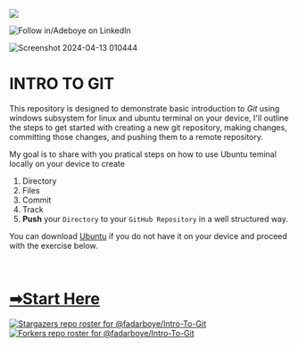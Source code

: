 <a href="https://www.linkedin.com/in/adeboye-famurewa-700b9426/"><img src="https://img.shields.io/badge/LinkedIn-0077B5?style=for-the-badge&logo=linkedin&logoColor=white"></a> 

![](https://img.shields.io/badge/Follow%20%ad-1.4k-blue?logo=linkedin&style=social "Follow in/Adeboye on LinkedIn") 


![Screenshot 2024-04-13 010444](https://github.com/fadarboye/Intro-To-Git/assets/130584349/dc8b3f15-41aa-49e5-91a2-5fbb2b00dd69)

# INTRO TO GIT

This repository is designed to demonstrate basic introduction to *Git* using windows subsystem for linux and ubuntu terminal on your device, I'll outline the steps to get started with creating a new git repository, making changes, committing those changes, and pushing them to a remote repository.

My goal is to share with you pratical steps on how to use Ubuntu teminal locally on your device to create

1. Directory
2. Files
3. Commit
4. Track
5. **Push** your `Directory` to your `GitHub Repository` in a well structured way. 

You can download [Ubuntu](https://ubuntu.com/download) if you do not have it on your device and proceed with the exercise below.

<br/>


# [➡Start Here](https://github.com/fadarboye/Intro-To-Git/blob/main/PAGE%201.md)   


[![Stargazers repo roster for @fadarboye/Intro-To-Git](https://reporoster.com/stars/dark/fadarboye/Intro-To-Git)](https://github.com/fadarboye/Intro-To-Git/stargazers)  [![Forkers repo roster for @fadarboye/Intro-To-Git](https://reporoster.com/forks/dark/fadarboye/Intro-To-Git)](https://github.com/fadarboye/Intro-To-Git/network/members)
